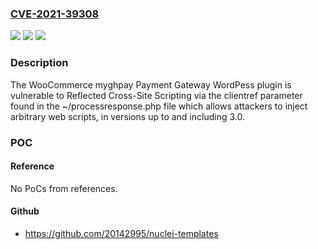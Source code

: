 ### [CVE-2021-39308](https://cve.mitre.org/cgi-bin/cvename.cgi?name=CVE-2021-39308)
![](https://img.shields.io/static/v1?label=Product&message=WooCommerce%20myghpay%20Payment%20Gateway%20&color=blue)
![](https://img.shields.io/static/v1?label=Version&message=3.0%3C%3D%203.0%20&color=brighgreen)
![](https://img.shields.io/static/v1?label=Vulnerability&message=CWE-79%20Cross-site%20Scripting%20(XSS)&color=brighgreen)

### Description

The WooCommerce myghpay Payment Gateway WordPess plugin is vulnerable to Reflected Cross-Site Scripting via the clientref parameter found in the ~/processresponse.php file which allows attackers to inject arbitrary web scripts, in versions up to and including 3.0.

### POC

#### Reference
No PoCs from references.

#### Github
- https://github.com/20142995/nuclei-templates


